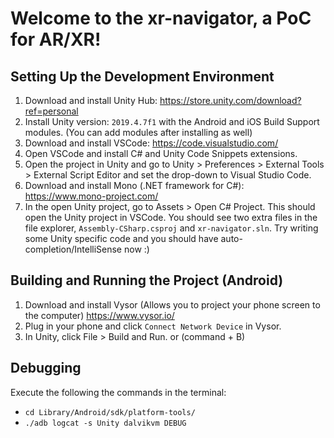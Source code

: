 # Welcome to the xr-navigator, a PoC for AR/XR!

## Setting Up the Development Environment

1. Download and install Unity Hub: https://store.unity.com/download?ref=personal
2. Install Unity version: `2019.4.7f1` with the Android and iOS Build Support modules. (You can add modules after installing as well)
3. Download and install VSCode: https://code.visualstudio.com/
4. Open VSCode and install C# and Unity Code Snippets extensions.
5. Open the project in Unity and go to Unity > Preferences > External Tools > External Script Editor and set the drop-down to Visual Studio Code.
6. Download and install Mono (.NET framework for C#): https://www.mono-project.com/
7. In the open Unity project, go to Assets > Open C# Project.
   This should open the Unity project in VSCode. You should see two extra files in the file explorer, `Assembly-CSharp.csproj` and `xr-navigator.sln`. Try writing some Unity specific code and you should have auto-completion/IntelliSense now :)

## Building and Running the Project (Android)

1. Download and install Vysor (Allows you to project your phone screen to the computer) https://www.vysor.io/
2. Plug in your phone and click `Connect Network Device` in Vysor.
3. In Unity, click File > Build and Run. or (command + B)

## Debugging

Execute the following the commands in the terminal:

- `cd Library/Android/sdk/platform-tools/`
- `./adb logcat -s Unity dalvikvm DEBUG`
